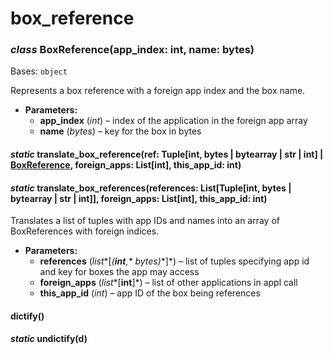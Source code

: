 # box_reference

### *class* BoxReference(app_index: int, name: bytes)

Bases: `object`

Represents a box reference with a foreign app index and the box name.

* **Parameters:**
  * **app_index** (*int*) – index of the application in the foreign app array
  * **name** (*bytes*) – key for the box in bytes

#### *static* translate_box_reference(ref: Tuple[int, bytes | bytearray | str | int] | [BoxReference](#algosdk.box_reference.BoxReference), foreign_apps: List[int], this_app_id: int)

#### *static* translate_box_references(references: List[Tuple[int, bytes | bytearray | str | int]], foreign_apps: List[int], this_app_id: int)

Translates a list of tuples with app IDs and names into an array of
BoxReferences with foreign indices.

* **Parameters:**
  * **references** (*list**[**(**int**,* *bytes**)**]*) – list of tuples specifying app id
    and key for boxes the app may access
  * **foreign_apps** (*list**[**int**]*) – list of other applications in appl call
  * **this_app_id** (*int*) – app ID of the box being references

#### dictify()

#### *static* undictify(d)
